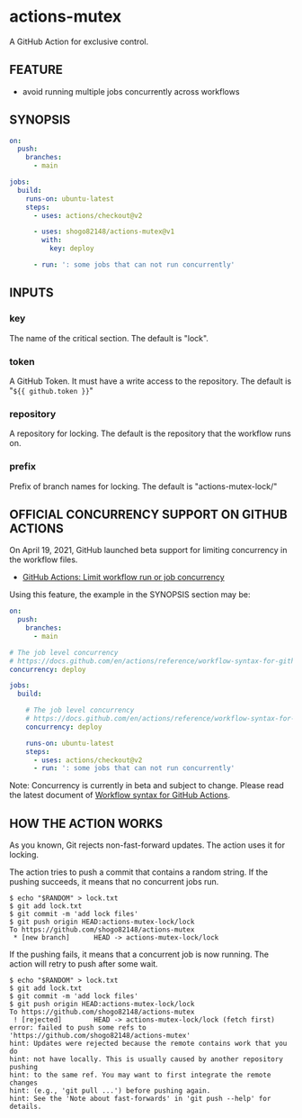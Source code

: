 # actions-mutex

A GitHub Action for exclusive control.

## FEATURE

- avoid running multiple jobs concurrently across workflows

## SYNOPSIS

```yaml
on:
  push:
    branches:
      - main

jobs:
  build:
    runs-on: ubuntu-latest
    steps:
      - uses: actions/checkout@v2

      - uses: shogo82148/actions-mutex@v1
        with:
          key: deploy

      - run: ': some jobs that can not run concurrently'
```

## INPUTS

### key

The name of the critical section. The default is "lock".

### token

A GitHub Token. It must have a write access to the repository.
The default is "`${{ github.token }}`"

### repository

A repository for locking.
The default is the repository that the workflow runs on.

### prefix

Prefix of branch names for locking.
The default is "actions-mutex-lock/"

## OFFICIAL CONCURRENCY SUPPORT ON GITHUB ACTIONS

On April 19, 2021, GitHub launched beta support for limiting concurrency in the workflow files.

- [GitHub Actions: Limit workflow run or job concurrency](https://github.blog/changelog/2021-04-19-github-actions-limit-workflow-run-or-job-concurrency/)

Using this feature, the example in the SYNOPSIS section may be:

```yaml
on:
  push:
    branches:
      - main

# The job level concurrency
# https://docs.github.com/en/actions/reference/workflow-syntax-for-github-actions#concurrency
concurrency: deploy

jobs:
  build:

    # The job level concurrency
    # https://docs.github.com/en/actions/reference/workflow-syntax-for-github-actions#jobsjob_idconcurrency
    concurrency: deploy

    runs-on: ubuntu-latest
    steps:
      - uses: actions/checkout@v2
      - run: ': some jobs that can not run concurrently'
```

Note: Concurrency is currently in beta and subject to change. Please read the latest document of [Workflow syntax for GitHub Actions](https://docs.github.com/en/actions/reference/workflow-syntax-for-github-actions).

## HOW THE ACTION WORKS

As you known, Git rejects non-fast-forward updates.
The action uses it for locking.

The action tries to push a commit that contains a random string.
If the pushing succeeds, it means that no concurrent jobs run.

```
$ echo "$RANDOM" > lock.txt
$ git add lock.txt
$ git commit -m 'add lock files'
$ git push origin HEAD:actions-mutex-lock/lock
To https://github.com/shogo82148/actions-mutex
 * [new branch]      HEAD -> actions-mutex-lock/lock
```

If the pushing fails, it means that a concurrent job is now running.
The action will retry to push after some wait.

```
$ echo "$RANDOM" > lock.txt
$ git add lock.txt
$ git commit -m 'add lock files'
$ git push origin HEAD:actions-mutex-lock/lock
To https://github.com/shogo82148/actions-mutex
 ! [rejected]        HEAD -> actions-mutex-lock/lock (fetch first)
error: failed to push some refs to 'https://github.com/shogo82148/actions-mutex'
hint: Updates were rejected because the remote contains work that you do
hint: not have locally. This is usually caused by another repository pushing
hint: to the same ref. You may want to first integrate the remote changes
hint: (e.g., 'git pull ...') before pushing again.
hint: See the 'Note about fast-forwards' in 'git push --help' for details.
```
